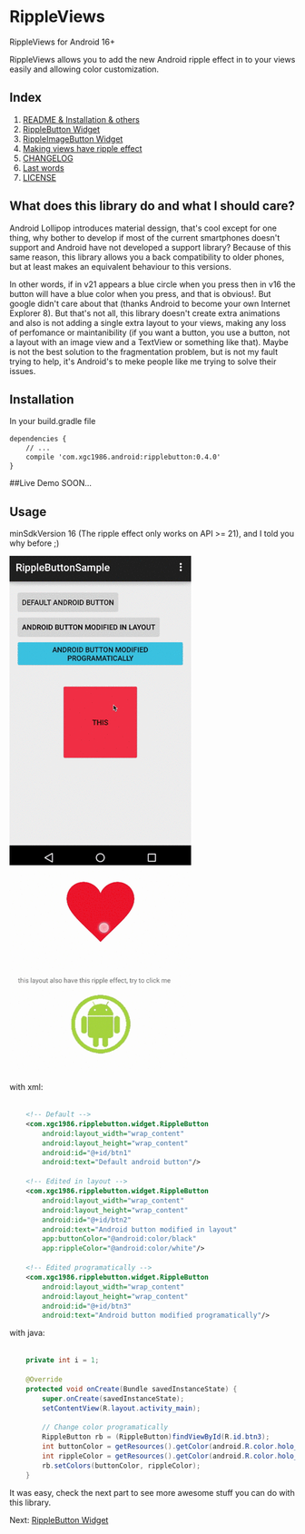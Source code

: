 
# RippleViews

RippleViews for Android 16+

RippleViews allows you to add the new Android ripple effect in to your views easily and allowing color customization.

## Index
1. [README & Installation & others](#)
2. [RippleButton Widget](docs/RippleButton.md)
3. [RippleImageButton Widget](docs/RippleImageButton.md)
4. [Making views have ripple effect](docs/RippleDrawableHelper.md)
5. [CHANGELOG](CHANGELOG.md)
6. [Last words](docs/Thanks.md)
7. [LICENSE](docs/LICENSE.md)

## What does this library do and what I should care?
Android Lollipop introduces material dessign, that's cool except for one thing, why bother to develop if most of the current smartphones doesn't support and Android have not developed a support library? Because of this same reason, this library allows you a back compatibility to older phones, but at least makes an equivalent behaviour to this versions.

In other words, if in v21 appears a blue circle when you press then in v16 the button will have a blue color when you press, and that is obvious!. But google didn't care about that (thanks Android to become your own Internet Explorer 8). But that's not all, this library doesn't create extra animations and also is not adding a single extra layout to your views, making any loss of perfomance or maintanibility (if you want a button, you use a button, not a layout with an image view and a TextView or something like that). Maybe is not the best solution to the fragmentation problem, but is not my fault trying to help, it's Android's to  meke people like me trying to solve their issues.

## Installation
In your build.gradle file

    dependencies {
        // ...
        compile 'com.xgc1986.android:ripplebutton:0.4.0'
    }

##Live Demo
SOON...

## Usage
minSdkVersion 16 (The ripple effect only works on API >= 21), and I told you why before ;)

[![Demo](docs/img/main.gif)](demo)[![Demo](docs/img/DrawableHelperV212.gif)](demo)

with xml:
```xml

    <!-- Default -->
    <com.xgc1986.ripplebutton.widget.RippleButton
        android:layout_width="wrap_content"
        android:layout_height="wrap_content"
        android:id="@+id/btn1"
        android:text="Default android button"/>

    <!-- Edited in layout -->
    <com.xgc1986.ripplebutton.widget.RippleButton
        android:layout_width="wrap_content"
        android:layout_height="wrap_content"
        android:id="@+id/btn2"
        android:text="Android button modified in layout"
        app:buttonColor="@android:color/black"
        app:rippleColor="@android:color/white"/>

    <!-- Edited programatically -->
    <com.xgc1986.ripplebutton.widget.RippleButton
        android:layout_width="wrap_content"
        android:layout_height="wrap_content"
        android:id="@+id/btn3"
        android:text="Android button modified programatically"/>
```

with java:
```java

    private int i = 1;

    @Override
    protected void onCreate(Bundle savedInstanceState) {
        super.onCreate(savedInstanceState);
        setContentView(R.layout.activity_main);

	    // Change color programatically
        RippleButton rb = (RippleButton)findViewById(R.id.btn3);
        int buttonColor = getResources().getColor(android.R.color.holo_red_light);
        int rippleColor = getResources().getColor(android.R.color.holo_blue_light);
        rb.setColors(buttonColor, rippleColor);
    }
```

It was easy, check the next part to see more awesome stuff you can do with this library.


Next: [RippleButton Widget](docs/RippleButton.md)




